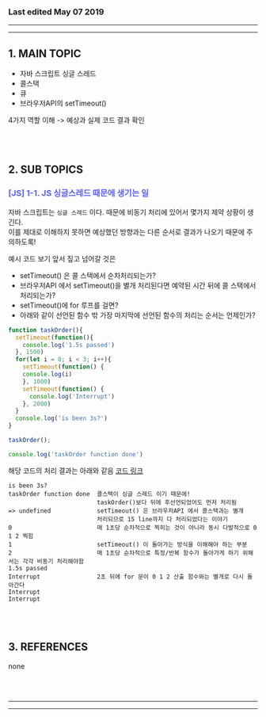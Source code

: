 ### Last edited May 07 2019 
---
---


## <strong> 1. MAIN TOPIC </strong>

- 자바 스크립트 싱글 스레드 
- 콜스택 
- 큐 
- 브라우저API의 setTimeout() 

4가지 역할 이해 -> 예상과 실제 코드 결과 확인 



<br></br>
## <strong> 2. SUB TOPICS </strong>

### <span style="color:#595EFF"> [JS] 1-1. JS 싱글스레드 때문에 생기는 일 </span>    

자바 스크립트는 `싱글 스레드` 이다. 때문에 비동기 처리에 있어서 몇가지 제약 상황이 생긴다. <br>
이를 제대로 이해하지 못하면 예상했던 방향과는 다른 순서로 결과가 나오기 때문에 주의하도록!


예시 코드 보기 앞서 짚고 넘어갈 것은

- setTimeout() 은 콜 스택에서 순차처리되는가?
- 브라우저API 에서 setTimeout()을 별개 처리된다면 예약된 시간 뒤에 콜 스택에서 처리되는가?
- setTimeout()에 for 루프를 걸면?
- 아래와 같이 선언된 함수 밖 가장 마지막에 선언된 함수의 처리는 순서는 언제인가?


```js
function taskOrder(){
  setTimeout(function(){
    console.log('1.5s passed')
  }, 1500)
  for(let i = 0; i < 3; i++){
    setTimeout(function() {
    console.log(i)
    }, 1000)
    setTimeout(function() {
      console.log('Interrupt')
    }, 2000)
  }
  console.log('is been 3s?')
}

taskOrder();

console.log('taskOrder function done')
```


해당 코드의 처리 결과는 아래와 같음 
<a href="https://repl.it/@beigenut/kyu-kolseutaeg-sestaimaus-3gaji-ceori-sunseo-bogi">코드 링크</a>


```
is been 3s?
taskOrder function done  콜스택이 싱글 스레드 이기 때문에!
                         taskOrder()보다 뒤에 후선언되었어도 먼저 처리됨
=> undefined             setTimeout() 은 브라우저API 에서 콜스택과는 별개
                         처리되므로 15 line까지 다 처리되었다는 이야기
0                        매 1초당 순차적으로 찍히는 것이 아니라 동시 다발적으로 0 1 2 찍힘
1                        setTimeout() 이 돌아가는 방식을 이해해야 하는 부분
2                        매 1초당 순차적으로 특정/반복 함수가 돌아가게 하기 위해서는 각각 비동기 처리해야함
1.5s passed
Interrupt                2초 뒤에 for 문이 0 1 2 산출 함수와는 별개로 다시 돌아간다
Interrupt
Interrupt
```




<br></br>
## <strong> 3. REFERENCES </strong>

none


<br></br>

___
___